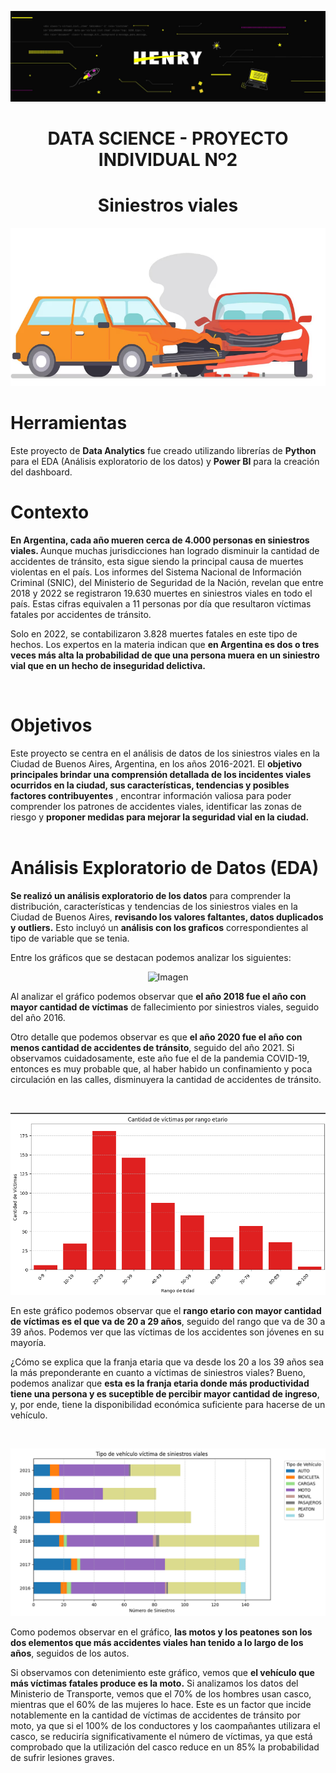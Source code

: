 ![Banner](https://github.com/OctavioAlvarez1/proyecto-individual-1-Soy-Henry/blob/main/Images/henry.jfif)
<h1 align="center">DATA SCIENCE - PROYECTO INDIVIDUAL Nº2</h1>
<h1 align="center">Siniestros viales</h1>

<p align="center">
  <img src="https://github.com/OctavioAlvarez1/PI_DA-Soy-Henry/blob/main/Images/siniestro.png" alt="Imagen">
</p>

<h1>Herramientas</h1>
Este proyecto de <strong>Data Analytics</strong> fue creado utilizando librerías de <strong>Python</strong> para el EDA (Análisis exploratorio de los datos) y <strong>Power BI</strong>  para la creación del dashboard.
<br>
<h1>Contexto</h1>
<p><strong>En Argentina, cada año mueren cerca de 4.000 personas en siniestros viales. </strong>Aunque muchas jurisdicciones han logrado disminuir la cantidad de accidentes de tránsito, esta sigue siendo la principal causa de muertes violentas en el país. Los informes del Sistema Nacional de Información Criminal (SNIC), del Ministerio de Seguridad de la Nación, revelan que entre 2018 y 2022 se registraron 19.630 muertes en siniestros viales en todo el país. Estas cifras equivalen a 11 personas por día que resultaron víctimas fatales por accidentes de tránsito.</p>

<p>Solo en 2022, se contabilizaron 3.828 muertes fatales en este tipo de hechos. Los expertos en la materia indican que <strong>en Argentina es dos o tres veces más alta la probabilidad de que una persona muera en un siniestro vial que en un hecho de inseguridad delictiva.</strong></p>
<br>
<h1>Objetivos</h1>
Este proyecto se centra en el análisis de datos de los siniestros viales en la Ciudad de Buenos Aires, Argentina, en los años 2016-2021. El <strong>objetivo principales brindar una comprensión detallada de los incidentes viales ocurridos en la ciudad, sus características, tendencias y posibles factores contribuyentes</strong> , encontrar información valiosa para poder comprender los patrones de accidentes viales, identificar las zonas de riesgo y <strong>proponer medidas para mejorar la seguridad vial en la ciudad.</strong> 
<br>
<br>
<h1>Análisis Exploratorio de Datos (EDA)</h1>
<strong>Se realizó un análisis exploratorio de los datos</strong> para comprender la distribución, características y tendencias de los siniestros viales en la Ciudad de Buenos Aires, <strong>revisando los valores faltantes, datos duplicados y outliers.</strong> Esto incluyó un <strong>análisis con los graficos</strong> correspondientes al tipo de variable que se tenia.
<br>
<p>Entre los gráficos que se destacan podemos analizar los siguientes:</p>

<p align="center">
  <img src="https://github.com/OctavioAlvarez1/PI_DA-Soy-Henry/blob/main/Images/victimas_año.png" alt="Imagen" width="800" height="400">
</p>
<p>Al analizar el gráfico podemos observar que <strong>el año 2018 fue el año con mayor cantidad de víctimas</strong> de fallecimiento por siniestros viales, seguido del año 2016. </p>

<p>Otro detalle que podemos observar es que <strong>el año 2020 fue el año con menos cantidad de accidentes de tránsito</strong>, seguido del año 2021. Si observamos cuidadosamente, este año fue el de la pandemia COVID-19, entonces es muy probable que, al haber habido un confinamiento y poca circulación en las calles, disminuyera la cantidad de accidentes de tránsito. </p>
<br>
<p align="center">
  <img src="https://github.com/OctavioAlvarez1/PI_DA-Soy-Henry/blob/main/Images/victimas_edad.png" alt="Imagen">
</p>

<p>En este gráfico podemos observar que el <strong>rango etario con mayor cantidad de víctimas es el que va de 20 a 29 años</strong>, seguido del rango que va de 30 a 39 años. Podemos ver que las víctimas de los accidentes son jóvenes en su mayoría. </p>

<p >¿Cómo se explica que la franja etaria que va desde los 20 a los 39 años sea la más preponderante en cuanto a víctimas de siniestros viales? Bueno, podemos analizar que <strong>esta es la franja etaria donde más productividad tiene una persona y es suceptible de percibir mayor cantidad de ingreso</strong>, y, por ende, tiene la disponibilidad económica suficiente para hacerse de un vehículo.</p>

<br>
<p align="center">
  <img src="https://github.com/OctavioAlvarez1/PI_DA-Soy-Henry/blob/main/Images/tipo_victima.png" alt="Imagen">
</p>
<p>Como podemos observar en el gráfico, <strong>las motos y los peatones son los dos elementos que más accidentes viales han tenido a lo largo de los años</strong>, seguidos de los autos. </p>

<p >Si observamos con detenimiento este gráfico, vemos que <strong>el vehículo que más víctimas fatales produce es la moto.</strong> Si analizamos los datos del Ministerio de Transporte, vemos que el 70% de los hombres usan casco, mientras que el 60% de las mujeres lo hace. Este es un factor que incide notablemente en la cantidad de víctimas de accidentes de tránsito por moto, ya que si el 100% de los conductores y los caompañantes utilizara el casco, se reduciría significativamente el número de víctimas, ya que está comprobado que la utilización del casco reduce en un 85% la probabilidad de sufrir lesiones graves. </p>
